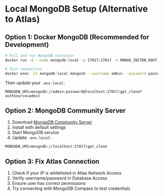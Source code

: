 # Local MongoDB Setup (Alternative to Atlas)

## Option 1: Docker MongoDB (Recommended for Development)

```bash
# Pull and run MongoDB container
docker run -d --name mongodb-local -p 27017:27017 -e MONGO_INITDB_ROOT_USERNAME=admin -e MONGO_INITDB_ROOT_PASSWORD=password mongo:latest

# Test connection
docker exec -it mongodb-local mongosh --username admin --password password
```

Then update your `.env.local`:
```
MONGODB_URI=mongodb://admin:password@localhost:27017/gpt_clone?authSource=admin
```

## Option 2: MongoDB Community Server

1. Download [MongoDB Community Server](https://www.mongodb.com/try/download/community)
2. Install with default settings
3. Start MongoDB service
4. Update `.env.local`:
```
MONGODB_URI=mongodb://localhost:27017/gpt_clone
```

## Option 3: Fix Atlas Connection

1. Check if your IP is whitelisted in Atlas Network Access
2. Verify username/password in Database Access
3. Ensure user has correct permissions
4. Try connecting with MongoDB Compass to test credentials

